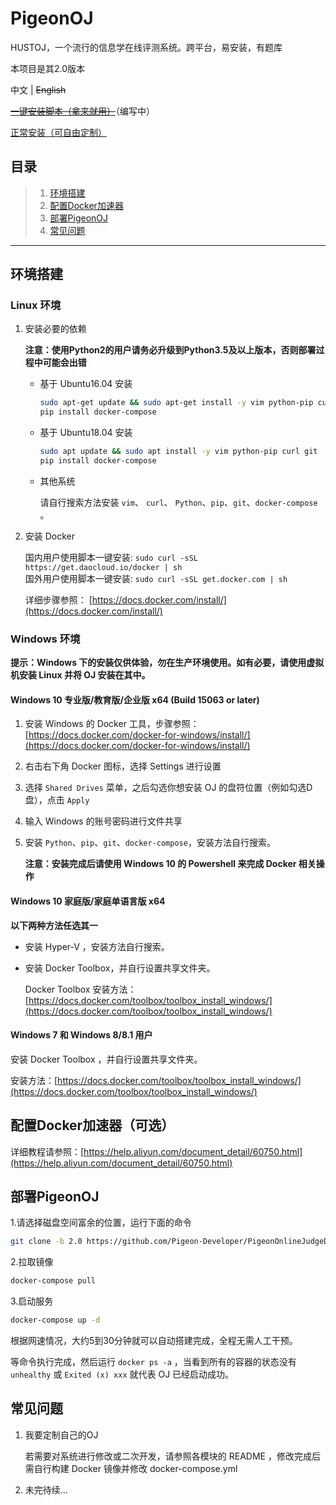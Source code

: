 
# PigeonOJ
HUSTOJ，一个流行的信息学在线评测系统。跨平台，易安装，有题库

本项目是其2.0版本

中文  |  ~~English~~

 ~~[一键安装脚本（拿来就用）]()~~（编写中）

[正常安装（可自由定制）](#目录)

## 目录

> 1. [环境搭建](#环境搭建)
> 2. [配置Docker加速器](#配置Docker加速器可选)
> 3. [部署PigeonOJ](#部署PigeonOJ)
> 4. [常见问题](#常见问题)

---

## 环境搭建

### Linux 环境

1. 安装必要的依赖

    **注意：使用Python2的用户请务必升级到Python3.5及以上版本，否则部署过程中可能会出错**

    - 基于 Ubuntu16.04 安装

        ```bash
        sudo apt-get update && sudo apt-get install -y vim python-pip curl git
        pip install docker-compose
        ```

    - 基于 Ubuntu18.04 安装

        ```bash
        sudo apt update && sudo apt install -y vim python-pip curl git
        pip install docker-compose
        ```

    - 其他系统

        请自行搜索方法安装 `vim`、 `curl`、 `Python`、`pip`、`git`、`docker-compose` 。

2. 安装 Docker 

    国内用户使用脚本一键安装: `sudo curl -sSL https://get.daocloud.io/docker | sh`  
    国外用户使用脚本一键安装: `sudo curl -sSL get.docker.com | sh`
    
    详细步骤参照： [https://docs.docker.com/install/](https://docs.docker.com/install/)

### Windows 环境

**提示：Windows 下的安装仅供体验，勿在生产环境使用。如有必要，请使用虚拟机安装 Linux 并将 OJ 安装在其中。**

#### Windows 10 专业版/教育版/企业版 x64 (Build 15063 or later)

1. 安装 Windows 的 Docker 工具，步骤参照：[https://docs.docker.com/docker-for-windows/install/](https://docs.docker.com/docker-for-windows/install/)
2. 右击右下角 Docker 图标，选择 Settings 进行设置
3. 选择 `Shared Drives` 菜单，之后勾选你想安装 OJ 的盘符位置（例如勾选D盘），点击 `Apply`
4. 输入 Windows 的账号密码进行文件共享
5. 安装 `Python`、`pip`、`git`、`docker-compose`，安装方法自行搜索。

    **注意：安装完成后请使用 Windows 10 的 Powershell 来完成 Docker 相关操作**

#### Windows 10 家庭版/家庭单语言版 x64

**以下两种方法任选其一**

+ 安装 Hyper-V ，安装方法自行搜索。

+ 安装 Docker Toolbox，并自行设置共享文件夹。

    Docker Toolbox 安装方法：[https://docs.docker.com/toolbox/toolbox_install_windows/](https://docs.docker.com/toolbox/toolbox_install_windows/)


#### Windows 7 和 Windows 8/8.1 用户
安装 Docker Toolbox ，并自行设置共享文件夹。

安装方法：[https://docs.docker.com/toolbox/toolbox_install_windows/](https://docs.docker.com/toolbox/toolbox_install_windows/)


## 配置Docker加速器（可选）

详细教程请参照：[https://help.aliyun.com/document_detail/60750.html](https://help.aliyun.com/document_detail/60750.html)

## 部署PigeonOJ

1.请选择磁盘空间富余的位置，运行下面的命令

```bash
git clone -b 2.0 https://github.com/Pigeon-Developer/PigeonOnlineJudgeDeploy && cd OnlineJudgeDeploy
```

2.拉取镜像

```bash
docker-compose pull
```

3.启动服务

```bash
docker-compose up -d
```

根据网速情况，大约5到30分钟就可以自动搭建完成，全程无需人工干预。

等命令执行完成，然后运行 `docker ps -a` ，当看到所有的容器的状态没有 `unhealthy` 或 `Exited (x) xxx` 就代表 OJ 已经启动成功。

## 常见问题

1. 我要定制自己的OJ

    若需要对系统进行修改或二次开发，请参照各模块的 README ，修改完成后需自行构建 Docker 镜像并修改 docker-compose.yml

2. 未完待续...


